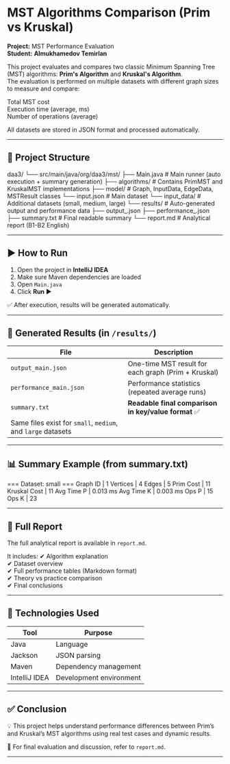 # MST Algorithms Comparison (Prim vs Kruskal)

**Project:** MST Performance Evaluation  
**Student:** **Almukhamedov Temirlan**

This project evaluates and compares two classic Minimum Spanning Tree (MST) algorithms: **Prim's Algorithm** and **Kruskal's Algorithm**.  
The evaluation is performed on multiple datasets with different graph sizes to measure and compare:

Total MST cost  
Execution time (average, ms)  
Number of operations (average)

All datasets are stored in JSON format and processed automatically.

---

## 📂 Project Structure

daa3/
└── src/main/java/org/daa3/mst/
├── Main.java # Main runner (auto execution + summary generation)
├── algorithms/ # Contains PrimMST and KruskalMST implementations
├── model/ # Graph, InputData, EdgeData, MSTResult classes
└── input.json # Main dataset
└── input_data/ # Additional datasets (small, medium, large)
└── results/ # Auto-generated output and performance data
├── output_.json
├── performance_.json
├── summary.txt # Final readable summary
└── report.md # Analytical report (B1-B2 English)

---

## ▶️ How to Run

1. Open the project in **IntelliJ IDEA**
2. Make sure Maven dependencies are loaded
3. Open `Main.java`
4. Click **Run ▶**

✅ After execution, results will be generated automatically.

---

## 📁 Generated Results (in `/results/`)

| File | Description |
|------|-------------|
| `output_main.json` | One-time MST result for each graph (Prim + Kruskal) |
| `performance_main.json` | Performance statistics (repeated average runs) |
| `summary.txt` | **Readable final comparison in key/value format** ✅ |
| Same files exist for `small`, `medium`, and `large` datasets |

---

## 📊 Summary Example (from summary.txt)

=== Dataset: small ===
Graph ID | 1
Vertices | 4
Edges | 5
Prim Cost | 11
Kruskal Cost | 11
Avg Time P | 0.013 ms
Avg Time K | 0.003 ms
Ops P | 15
Ops K | 23

---

## 📘 Full Report

The full analytical report is available in `report.md`.

It includes:
✔ Algorithm explanation  
✔ Dataset overview  
✔ Full performance tables (Markdown format)  
✔ Theory vs practice comparison  
✔ Final conclusions

---

## 📎 Technologies Used

| Tool | Purpose |
|------|---------|
| Java | Language |
| Jackson | JSON parsing |
| Maven | Dependency management |
| IntelliJ IDEA | Development environment |

---

## ✅ Conclusion

💡 This project helps understand performance differences between Prim’s and Kruskal’s MST algorithms using real test cases and dynamic results.

📄 For final evaluation and discussion, refer to `report.md`.

---